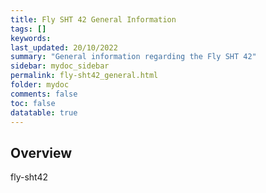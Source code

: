 ```yaml
---
title: Fly SHT 42 General Information
tags: []
keywords: 
last_updated: 20/10/2022
summary: "General information regarding the Fly SHT 42"
sidebar: mydoc_sidebar
permalink: fly-sht42_general.html
folder: mydoc
comments: false
toc: false
datatable: true
---
```

## Overview 
fly-sht42